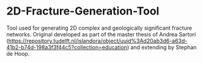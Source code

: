 # 2D-Fracture-Generation-Tool
Tool used for generating 2D complex and geologically significant fracture networks. Original developed as part of the master thesis of Andrea Sartori (https://repository.tudelft.nl/islandora/object/uuid%3Ad20ab3d6-a63d-41b2-b74d-198a3f3f44c5?collection=education) and extending by Stephan de Hoop.
